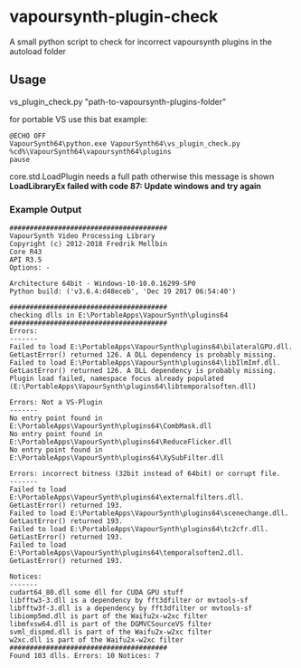 # vapoursynth-plugin-check
A small python script to check for incorrect vapoursynth plugins in the autoload folder

## Usage
vs_plugin_check.py "path-to-vapoursynth-plugins-folder"

for portable VS use this bat example:
```
@ECHO OFF
VapourSynth64\python.exe VapourSynth64\vs_plugin_check.py %cd%\VapourSynth64\vapoursynth64\plugins
pause
```

core.std.LoadPlugin needs a full path otherwise this message is shown **LoadLibraryEx failed with code 87: Update windows and try again**

### Example Output
```
#######################################
VapourSynth Video Processing Library
Copyright (c) 2012-2018 Fredrik Mellbin
Core R43
API R3.5
Options: -

Architecture 64bit - Windows-10-10.0.16299-SP0
Python build: ('v3.6.4:d48eceb', 'Dec 19 2017 06:54:40')

#######################################
checking dlls in E:\PortableApps\VapourSynth\plugins64
#######################################
Errors:
-------
Failed to load E:\PortableApps\VapourSynth\plugins64\bilateralGPU.dll. GetLastError() returned 126. A DLL dependency is probably missing.
Failed to load E:\PortableApps\VapourSynth\plugins64\libIlmImf.dll. GetLastError() returned 126. A DLL dependency is probably missing.
Plugin load failed, namespace focus already populated (E:\PortableApps\VapourSynth\plugins64\libtemporalsoften.dll)

Errors: Not a VS-Plugin
-------
No entry point found in E:\PortableApps\VapourSynth\plugins64\CombMask.dll
No entry point found in E:\PortableApps\VapourSynth\plugins64\ReduceFlicker.dll
No entry point found in E:\PortableApps\VapourSynth\plugins64\XySubFilter.dll

Errors: incorrect bitness (32bit instead of 64bit) or corrupt file.
-------
Failed to load E:\PortableApps\VapourSynth\plugins64\externalfilters.dll. GetLastError() returned 193.
Failed to load E:\PortableApps\VapourSynth\plugins64\scenechange.dll. GetLastError() returned 193.
Failed to load E:\PortableApps\VapourSynth\plugins64\tc2cfr.dll. GetLastError() returned 193.
Failed to load E:\PortableApps\VapourSynth\plugins64\temporalsoften2.dll. GetLastError() returned 193.

Notices:
-------
cudart64_80.dll some dll for CUDA GPU stuff
libfftw3-3.dll is a dependency by fft3dfilter or mvtools-sf
libfftw3f-3.dll is a dependency by fft3dfilter or mvtools-sf
libiomp5md.dll is part of the Waifu2x-w2xc filter
libmfxsw64.dll is part of the DGMVCSourceVS filter
svml_dispmd.dll is part of the Waifu2x-w2xc filter
w2xc.dll is part of the Waifu2x-w2xc filter
#######################################
Found 103 dlls. Errors: 10 Notices: 7
```
